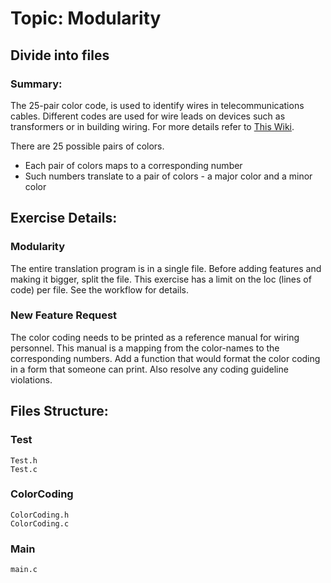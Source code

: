 # Topic: Modularity

## Divide into files

### Summary:
The 25-pair color code, is used to identify wires in telecommunications cables.
Different codes are used for wire leads on devices such as transformers or in building wiring.
For more details refer to [This Wiki](https://en.wikipedia.org/wiki/25-pair_color_code). 

There are 25 possible pairs of colors. 

- Each pair of colors maps to a corresponding number
- Such numbers translate to a pair of colors -
a major color and a minor color

## Exercise Details:

### Modularity

The entire translation program is in a single file.
Before adding features and making it bigger,
split the file.
This exercise has a limit on the loc (lines of code)
per file. See the workflow for details.

### New Feature Request

The color coding needs to be printed as a reference manual for wiring personnel.
This manual is a mapping from the color-names to the corresponding numbers.
Add a function that would format the color coding in a form that someone can print.
Also resolve any coding guideline violations.

## Files Structure:

### Test
	Test.h
	Test.c
### ColorCoding
	ColorCoding.h
	ColorCoding.c
### Main
	main.c
